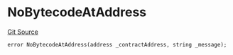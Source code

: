 # NoBytecodeAtAddress
[Git Source](https://github.com/thrackle-io/rules-engine/blob/459b520a7107e726ba8e04fbad518d00575c4ce1/src/protocol/economic/ruleProcessor/RuleProcessorDiamondLib.sol)


```solidity
error NoBytecodeAtAddress(address _contractAddress, string _message);
```

